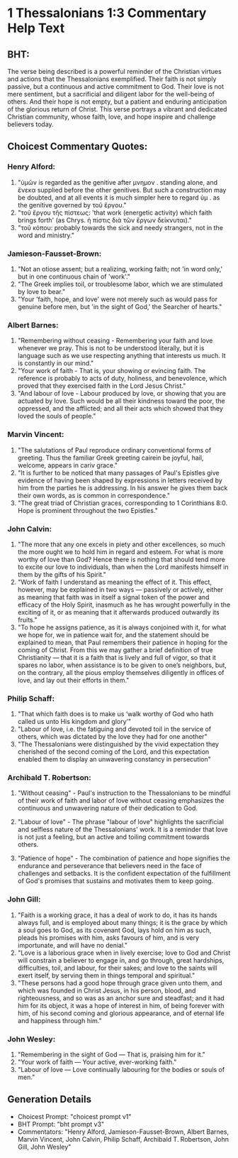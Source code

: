 # 1 Thessalonians 1:3 Commentary Help Text

## BHT:
The verse being described is a powerful reminder of the Christian virtues and actions that the Thessalonians exemplified. Their faith is not simply passive, but a continuous and active commitment to God. Their love is not mere sentiment, but a sacrificial and diligent labor for the well-being of others. And their hope is not empty, but a patient and enduring anticipation of the glorious return of Christ. This verse portrays a vibrant and dedicated Christian community, whose faith, love, and hope inspire and challenge believers today.

## Choicest Commentary Quotes:
### Henry Alford:
1. "ὑμῶν is regarded as the genitive after μνημον . standing alone, and ἕνεκα supplied before the other genitives. But such a construction may be doubted, and at all events it is much simpler here to regard ὑμ . as the genitive governed by τοῦ ἔργου." 
2. "τοῦ ἔργου τῆς πίστεως: 'that work (energetic activity) which faith brings forth' (as Chrys. ἡ πίστις διὰ τῶν ἔργων δείκνυται)." 
3. "τοῦ κόπου: probably towards the sick and needy strangers, not in the word and ministry."

### Jamieson-Fausset-Brown:
1. "Not an otiose assent; but a realizing, working faith; not 'in word only,' but in one continuous chain of 'work'." 
2. "The Greek implies toil, or troublesome labor, which we are stimulated by love to bear."
3. "Your 'faith, hope, and love' were not merely such as would pass for genuine before men, but 'in the sight of God,' the Searcher of hearts."

### Albert Barnes:
1. "Remembering without ceasing - Remembering your faith and love whenever we pray. This is not to be understood literally, but it is language such as we use respecting anything that interests us much. It is constantly in our mind."
2. "Your work of faith - That is, your showing or evincing faith. The reference is probably to acts of duty, holiness, and benevolence, which proved that they exercised faith in the Lord Jesus Christ."
3. "And labour of love - Labour produced by love, or showing that you are actuated by love. Such would be all their kindness toward the poor, the oppressed, and the afflicted; and all their acts which showed that they loved the souls of people."

### Marvin Vincent:
1. "The salutations of Paul reproduce ordinary conventional forms of greeting. Thus the familiar Greek greeting cairein be joyful, hail, welcome, appears in cariv grace."
2. "It is further to be noticed that many passages of Paul's Epistles give evidence of having been shaped by expressions in letters received by him from the parties he is addressing. In his answer he gives them back their own words, as is common in correspondence."
3. "The great triad of Christian graces, corresponding to 1 Corinthians 8:0. Hope is prominent throughout the two Epistles."

### John Calvin:
1. "The more that any one excels in piety and other excellences, so much the more ought we to hold him in regard and esteem. For what is more worthy of love than God? Hence there is nothing that should tend more to excite our love to individuals, than when the Lord manifests himself in them by the gifts of his Spirit."
2. "Work of faith I understand as meaning the effect of it. This effect, however, may be explained in two ways — passively or actively, either as meaning that faith was in itself a signal token of the power and efficacy of the Holy Spirit, inasmuch as he has wrought powerfully in the exciting of it, or as meaning that it afterwards produced outwardly its fruits."
3. "To hope he assigns patience, as it is always conjoined with it, for what we hope for, we in patience wait for, and the statement should be explained to mean, that Paul remembers their patience in hoping for the coming of Christ. From this we may gather a brief definition of true Christianity — that it is a faith that is lively and full of vigor, so that it spares no labor, when assistance is to be given to one’s neighbors, but, on the contrary, all the pious employ themselves diligently in offices of love, and lay out their efforts in them."

### Philip Schaff:
1. "That which faith does is to make us ‘walk worthy of God who hath called us unto His kingdom and glory’"
2. "Labour of love, i.e. the fatiguing and devoted toil in the service of others, which was dictated by the love they had for one another"
3. "The Thessalonians were distinguished by the vivid expectation they cherished of the second coming of the Lord, and this expectation enabled them to display an unwavering constancy in persecution"

### Archibald T. Robertson:
1. "Without ceasing" - Paul's instruction to the Thessalonians to be mindful of their work of faith and labor of love without ceasing emphasizes the continuous and unwavering nature of their dedication to God. 

2. "Labour of love" - The phrase "labour of love" highlights the sacrificial and selfless nature of the Thessalonians' work. It is a reminder that love is not just a feeling, but an active and toiling commitment towards others. 

3. "Patience of hope" - The combination of patience and hope signifies the endurance and perseverance that believers need in the face of challenges and setbacks. It is the confident expectation of the fulfillment of God's promises that sustains and motivates them to keep going.

### John Gill:
1. "Faith is a working grace, it has a deal of work to do, it has its hands always full, and is employed about many things; it is the grace by which a soul goes to God, as its covenant God, lays hold on him as such, pleads his promises with him, asks favours of him, and is very importunate, and will have no denial."
2. "Love is a laborious grace when in lively exercise; love to God and Christ will constrain a believer to engage in, and go through, great hardships, difficulties, toil, and labour, for their sakes; and love to the saints will exert itself, by serving them in things temporal and spiritual."
3. "These persons had a good hope through grace given unto them, and which was founded in Christ Jesus, in his person, blood, and righteousness, and so was as an anchor sure and steadfast; and it had him for its object, it was a hope of interest in him, of being forever with him, of his second coming and glorious appearance, and of eternal life and happiness through him."

### John Wesley:
1. "Remembering in the sight of God — That is, praising him for it."
2. "Your work of faith — Your active, ever-working faith."
3. "Labour of love — Love continually labouring for the bodies or souls of men."


## Generation Details
- Choicest Prompt: "choicest prompt v1"
- BHT Prompt: "bht prompt v3"
- Commentators: "Henry Alford, Jamieson-Fausset-Brown, Albert Barnes, Marvin Vincent, John Calvin, Philip Schaff, Archibald T. Robertson, John Gill, John Wesley"
